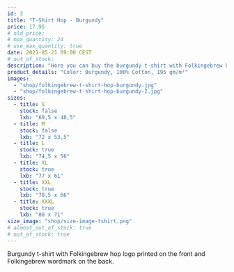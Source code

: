 ```yaml
---
id: 3
title: "T-Shirt Hop - Burgundy"
price: 17.95
# old_price:
# max_quantity: 24
# use_max_quantity: true
date: 2021-05-21 09:00 CEST
# out_of_stock:
description: "Here you can buy the burgundy t-shirt with Folkingebrew hop logo printed on the front left area and Folkingebrew wordmark on the back."
product_details: "Color: Burgundy, 100% Cotton, 195 gm/m²"
images:
  - "shop/folkingebrew-t-shirt-hop-burgundy.jpg"
  - "shop/folkingebrew-t-shirt-hop-burgundy-2.jpg"
sizes:
  - title: S
    stock: false
    lxb: "69,5 x 48,5"
  - title: M
    stock: false
    lxb: "72 x 53,5"
  - title: L
    stock: true
    lxb: "74,5 x 56"
  - title: XL
    stock: true
    lxb: "77 x 61"
  - title: XXL
    stock: true
    lxb: "78,5 x 66"
  - title: XXXL
    stock: true
    lxb: "80 x 71"
size_image: "shop/size-image-tshirt.png"
# almost_out_of_stock: true
# out_of_stock: true
---
```


Burgundy t-shirt with Folkingebrew hop logo printed on the front and Folkingebrew wordmark on the back.
